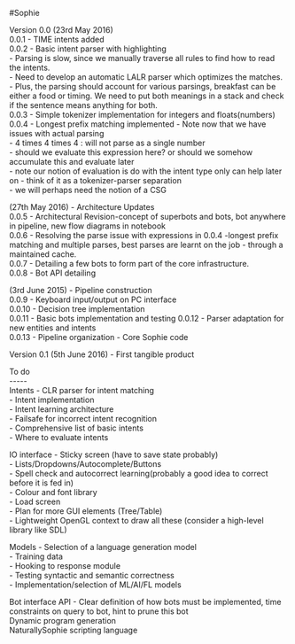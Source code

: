 #Sophie

Version 0.0 (23rd May 2016)</br>
0.0.1 - TIME intents added </br>
0.0.2 - Basic intent parser with highlighting </br>
     - Parsing is slow, since we manually traverse all
       rules to find how to read the intents. </br>
     - Need to develop an automatic LALR parser which optimizes the matches. </br>
     - Plus, the parsing should account for various parsings,
       breakfast can be either a food or timing. We need to put both
       meanings in a stack and check if the sentence means anything for both. </br>
0.0.3 - Simple tokenizer implementation for integers and floats(numbers) </br>
0.0.4 - Longest prefix matching implemented
     - Note now that we have issues with actual parsing </br>
     - 4 times 4 times 4 : will not parse as a single number </br>
     - should we evaluate this expression here? 
       or should we somehow accumulate this and evaluate later </br>
     - note our notion of evaluation is do with the intent type only
       can help later on - think of it as a tokenizer-parser separation </br>
     - we will perhaps need the notion of a CSG </br>

(27th May 2016) - Architecture Updates </br>
0.0.5 - Architectural Revision-concept of superbots and bots, bot anywhere in pipeline, new flow diagrams in notebook</br>
0.0.6 - Resolving the parse issue with expressions in 0.0.4 -longest prefix matching and multiple parses, best parses are learnt on the job - through a maintained cache.</br>
0.0.7 - Detailing a few bots to form part of the core infrastructure.</br>
0.0.8 - Bot API detailing </br>

(3rd June 2015) - Pipeline construction </br>
0.0.9 - Keyboard input/output on PC interface</br>
0.0.10 - Decision tree implementation </br>
0.0.11 - Basic bots implementation and testing
0.0.12 - Parser adaptation for new entities and intents </br>
0.0.13 - Pipeline organization - Core Sophie code </br>

Version 0.1 (5th June 2016) - First tangible product </br>

To do</br>
-----</br>
Intents - CLR parser for intent matching </br>
        - Intent implementation </br>
        - Intent learning architecture </br>
        - Failsafe for incorrect intent recognition </br>
        - Comprehensive list of basic intents </br>
        - Where to evaluate intents </br>
        
IO interface - Sticky screen (have to save state probably) </br>
             - Lists/Dropdowns/Autocomplete/Buttons </br>
             - Spell check and autocorrect learning(probably a good idea to correct before it is fed in) </br>
             - Colour and font library </br>
             - Load screen </br>
             - Plan for more GUI elements (Tree/Table) </br>
             - Lightweight OpenGL context to draw all these (consider a high-level library like SDL) </br>
             
Models - Selection of a language generation model </br>
       - Training data </br>
       - Hooking to response module </br>
       - Testing syntactic and semantic correctness </br>
       - Implementation/selection of ML/AI/FL models </br>
       
Bot interface API - Clear definition of how bots must be implemented, time constraints on query to bot, hint to prune this bot </br>
Dynamic program generation </br>
NaturallySophie scripting language </br>
             



